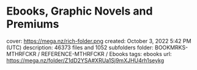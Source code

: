 # Ebooks, Graphic Novels and Premiums

cover: https://mega.nz/rich-folder.png
created: October 3, 2022 5:42 PM (UTC)
description: 46373 files and 1052 subfolders
folder: BOOKMRKS-MTHRFCKR / REFERENCE-MTHRFCKR / Ebooks
tags: ebooks
url: https://mega.nz/folder/Z1dD2YSA#XRUa1Sj9mXJHU4rh1seykg